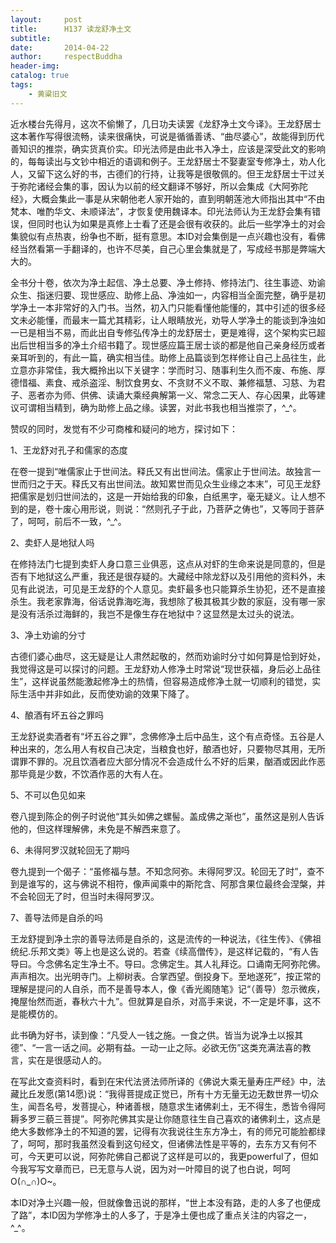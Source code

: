 ```yaml
---
layout:     post
title:      H137 读龙舒净土文
subtitle:   
date:       2014-04-22
author:     respectBuddha
header-img: 
catalog: true
tags:
    - 黄粱旧文
---
```


近水楼台先得月，这次不偷懒了，几日功夫读罢《龙舒净土文今译》。王龙舒居士这本著作写得很流畅，读来很痛快，可说是循循善诱、“曲尽婆心”，故能得到历代善知识的推崇，确实货真价实。印光法师是由此书入净土，应该是深受此文的影响的，每每读出与文钞中相近的语调和例子。王龙舒居士不娶妻室专修净土，劝人化人，又留下这么好的书，古德们的行持，让我等是很敬佩的。但王龙舒居士干过关于弥陀诸经会集的事，因认为以前的经文翻译不够好，所以会集成《大阿弥陀经》，大概会集此一事是从宋朝他老人家开始的，直到明朝莲池大师指出其中“不由梵本、唯酌华文、未顺译法”，才恢复使用魏译本。印光法师认为王龙舒会集有错误，但同时也认为如果是真修上士看了还是会很有收获的。此后一些学净土的对会集貌似有点热衷，纷争也不断，挺有意思。本ID对会集倒是一点兴趣也没有，看佛经当然看第一手翻译的，也许不尽美，自己心里会集就是了，写成经书那是弊端大大的。

全书分十卷，依次为净土起信、净土总要、净土修持、修持法门、往生事迹、劝谕众生、指迷归要、现世感应、助修上品、净浊如一，内容相当全面完整，确乎是初学净土一本非常好的入门书。当然，初入门只能看懂他能懂的，其中引述的很多经文未必能懂，而最末一篇尤其精彩，让人眼睛放光，劝导人学净土的能谈到净浊如一已是相当不易，而此出自专修弘传净土的龙舒居士，更是难得，这个架构实已超出后世相当多的净土介绍书籍了。现世感应篇王居士谈的都是他自己亲身经历或者亲耳听到的，有此一篇，确实相当佳。助修上品篇谈到怎样修让自己上品往生，此立意亦非常佳，我大概拎出以下关键字：学而时习、随事利生久而不废、布施、厚德惜福、素食、戒杀盗淫、制饮食男女、不贪财不义不取、兼修福慧、习慈、为君子、恶者亦为师、供佛、读诵大乘经典解第一义、常念二天人、存心因果，此等建议可谓相当精到，确为助修上品之缘。读罢，对此书我也相当推崇了，^_^。

赞叹的同时，发觉有不少可商榷和疑问的地方，探讨如下：

1、王龙舒对孔子和儒家的态度

在卷一提到“唯儒家止于世间法。释氏又有出世间法。儒家止于世间法。故独言一世而归之于天。释氏又有出世间法。故知累世而见众生业缘之本末”，可见王龙舒把儒家是划归世间法的，这是一开始给我的印象，白纸黑字，毫无疑义。让人想不到的是，卷十废心用形说，则说：“然则孔子于此，乃菩萨之俦也”，又等同于菩萨了，呵呵，前后不一致，^_^。

2、卖虾人是地狱人吗

在修持法门七提到卖虾人身口意三业俱恶，这点从对虾的生命来说是同意的，但是否有下地狱这么严重，我还是很存疑的。大藏经中除龙舒以及引用他的资料外，未见有此说法，可见是王龙舒的个人意见。卖虾最多也只能算杀生协犯，还不是直接杀生。我老家靠海，俗话说靠海吃海，我想除了极其极其少数的家庭，没有哪一家是没有活杀过海鲜的，我岂不是像生存在地狱中？这显然是太过头的说法。

3、净土劝谕的分寸

古德们婆心曲尽，这无疑是让人肃然起敬的，然而劝谕时分寸如何算是恰到好处，我觉得这是可以探讨的问题。王龙舒劝人修净土时常说“现世获福，身后必上品往生”，这样说虽然能激起修净土的热情，但容易造成修净土就一切顺利的错觉，实际生活中并非如此，反而使劝谕的效果下降了。

4、酿酒有坏五谷之罪吗

王龙舒说卖酒者有“坏五谷之罪”，念佛修净土后中品生，这个有点奇怪。五谷是人种出来的，怎么用人有权自己决定，当粮食也好，酿酒也好，只要物尽其用，无所谓罪不罪的。况且饮酒者应大部分情况不会造成什么不好的后果，酗酒或因此作恶那毕竟是少数，不饮酒作恶的大有人在。

5、不可以色见如来

卷八提到陈企的例子时说他“其头如佛之螺髻。盖成佛之渐也”，虽然这是别人告诉他的，但这样理解佛，未免是不解西来意了。

6、未得阿罗汉就轮回无了期吗

卷九提到一个偈子：“虽修福与慧。不知念阿弥。未得阿罗汉。轮回无了时”，查不到是谁写的，这与佛说不相符，像声闻乘中的斯陀含、阿那含果位最终会涅槃，并不会轮回无了时，但当时未得阿罗汉。

7、善导法师是自杀的吗

王龙舒提到净土宗的善导法师是自杀的，这是流传的一种说法，《往生传》、《佛祖统纪.乐邦文类》等上也是这么说的。若查《续高僧传》，是这样记载的，“有人告导曰。今念佛名定生净土不。导曰。念佛定生。其人礼拜讫。口诵南无阿弥陀佛。声声相次。出光明寺门。上柳树表。合掌西望。倒投身下。至地遂死”，按正常的理解是提问的人自杀，而不是善导本人，像《香光阁随笔》记“（善导）忽示微疾，掩屋怡然而逝，春秋六十九”。但就算是自杀，对高手来说，不一定是坏事，这不是能模仿的。

此书确为好书，读到像：“凡受人一钱之施。一食之供。皆当为说净土以报其德”、“一言一话之间。必期有益。一动一止之际。必欲无伤”这类充满法喜的教言，实在是很感动人的。

在写此文查资料时，看到在宋代法贤法师所译的《佛说大乘无量寿庄严经》中，法藏比丘发愿(第14愿)说：“我得菩提成正觉已，所有十方无量无边无数世界一切众生，闻吾名号，发菩提心，种诸善根，随意求生诸佛刹土，无不得生，悉皆令得阿耨多罗三藐三菩提”。阿弥陀佛其实是让你随意往生自己喜欢的诸佛刹土，这点是绝大多数修净土的不知道的罢，记得有次我说往生东方净土，有的师兄可能脸都绿了，呵呵，那时我虽然没看到这句经文，但诸佛法性是平等的，去东方又有何不可，今天更可以说，阿弥陀佛自己都说了这样是可以的，我更powerful了，但如今我写写文章而已，已无意与人说，因为对一叶障目的说了也白说，呵呵O(∩_∩)O~。

本ID对净土兴趣一般，但就像鲁迅说的那样，“世上本没有路，走的人多了也便成了路”，本ID因为学修净土的人多了，于是净土便也成了重点关注的内容之一，^_^。